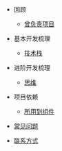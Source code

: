 <!-- 切记每行末尾添加空格，否则会报错 -->
- 回顾
    - [曾负责项目](zh-cn/project.md)

- 基本开发梳理
    - [技术栈](zh-cn/stack.md)

- 进阶开发梳理
    - [思维](zh-cn/thinking.md)

- 项目依赖
    - [所用到组件](zh-cn/component.md)

- [常见问题](zh-cn/faq.md)

- [联系方式](zh-cn/contact.md)
